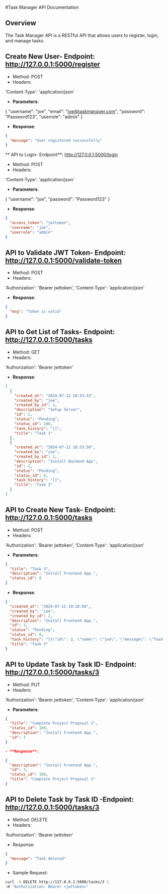 #Task Manager API Documentation
## Overview
The Task Manager API is a RESTful API that allows users to register, login, and manage tasks.
 
## Create New User- Endpoint: http://127.0.0.1:5000/register
- Method: POST
- Headers:

'Content-Type': 'application/json'

- **Parameters**:

{
  "username": "joe",
  "email": "joe@taskmanager.com",
  "password": "Password123",
  "userrole": "admin"
}

- **Response**:
```json
{
  "message": "User registered successfully"
}
```

** API to Login- Endpoint**: http://127.0.0.1:5000/login
- Method: POST
- Headers:

'Content-Type': 'application/json'

- **Parameters**:

{
  "username": "joe",
  "password": "Password123"
}

- **Response**:
```json
{
  "access_token": "jwttoken",
  "username": "joe",
  "userrole": "admin"
}
```

## API to Validate JWT Token- Endpoint: http://127.0.0.1:5000/validate-token
- Method: POST
- Headers:

'Authorization': 'Bearer jwttoken',
'Content-Type': 'application/json'

- **Response**:
```json
{
  "msg": "Token is valid"
}
```

## API to Get List of Tasks- Endpoint: http://127.0.0.1:5000/tasks
- Method: GET
- Headers:

'Authorization': 'Bearer jwttoken'

- **Response**:
```json
[
  {
    "created_at": "2024-07-12 18:53:43",
    "created_by": "joe",
    "created_by_id": 1,
    "description": "Setup Server",
    "id": 1,
    "status": "Pending",
    "status_id": 100,
    "task_history": "[]",
    "title": "Task 1"
  },
  {
    "created_at": "2024-07-12 18:53:50",
    "created_by": "joe",
    "created_by_id": 1,
    "description": "Install Backend App",
    "id": 2,
    "status": "Pending",
    "status_id": 0,
    "task_history": "[]",
    "title": "Task 2"
  }
]
```

## API to Create New Task- Endpoint: http://127.0.0.1:5000/tasks
- Method: POST
- Headers:

'Authorization': 'Bearer jwttoken',
'Content-Type': 'application/json'

- **Parameters**:
```json
{
  "title": "Task 3",
  "description": "Install Frontend App.",
  "status_id": 0
}
```

- **Response**:
```json
{
  "created_at": "2024-07-12 19:28:04",
  "created_by": "joe",
  "created_by_id": 2,
  "description": "Install Frontend App.",
  "id": 3,
  "status": "Pending",
  "status_id": 0,
  "task_history": "[{\"id\": 2, \"name\": \"joe\", \"message\": \"Task created\", \"datetime\": \"2024-07-12T19:28:04.135253\"}]",
  "title": "Task 3"
}
```

## API to Update Task by Task ID- Endpoint: http://127.0.0.1:5000/tasks/3
- Method: PUT
- Headers:

'Authorization': 'Bearer jwttoken',
'Content-Type': 'application/json'

- **Parameters**:
```json
{
  "title": "Complete Project Proposal 1",
  "status_id": 100,
  "description": "Install Frontend App.",
  "id": 3
}
```

```json
- **Response**:

{
  "description": "Install Frontend App.",
  "id": 3,
  "status_id": 100,
  "title": "Complete Project Proposal 1"
}
```


## API to Delete Task by Task ID -Endpoint: http://127.0.0.1:5000/tasks/3
- Method: DELETE
- Headers:

'Authorization': 'Bearer jwttoken'

- Response:
```json
{
  "message": "Task deleted"
}
```
- Sample Request:
```bash
curl -X DELETE http://127.0.0.1:5000/tasks/3 \
-H "Authorization: Bearer <jwttoken>"
```